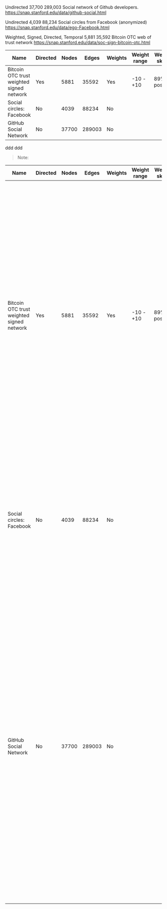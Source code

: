 



Undirected	37,700	289,003	Social network of Github developers.
https://snap.stanford.edu/data/github-social.html


Undirected	4,039	88,234	Social circles from Facebook (anonymized)
https://snap.stanford.edu/data/ego-Facebook.html


Weighted, Signed, Directed, Temporal	5,881	35,592	Bitcoin OTC web of trust network
https://snap.stanford.edu/data/soc-sign-bitcoin-otc.html



 Name | Directed | Nodes | Edges | Weights | Weight range | Weight skew | cite 
---|---|---|---|---|---|---|---
 Bitcoin OTC trust weighted signed network | Yes | 5881 | 35592 | Yes | \-10 \- \+10 | 89% positive | TBD 
 Social circles: Facebook | No | 4039 | 88234 | No |  |  | TBD 
 GitHub Social Network | No | 37700 | 289003 | No |  |  | TBD 


ddd
ddd
> Note:


 Name | Directed | Nodes | Edges | Weights | Weight range | Weight skew | Description | cite 
---|---|---|---|---|---|---|---|---
 Bitcoin OTC trust weighted signed network | Yes | 5881 | 35592 | Yes | \-10 \- \+10 | 89% positive | This is who\-trusts\-whom network of people who trade using Bitcoin on a platform called Bitcoin OTC\. Since Bitcoin users are anonymous, there is a need to maintain a record of users' reputation to prevent transactions with fraudulent and risky users\. Members of Bitcoin OTC rate other members in a scale of \-10 \(total distrust\) to \+10 \(total trust\) in steps of 1\. This is the first explicit weighted signed directed network available for research\. | TBD 
 Social circles: Facebook | No | 4039 | 88234 | No |  |  | This dataset consists of 'circles' \(or 'friends lists'\) from Facebook\. Facebook data was collected from survey participants using this Facebook app\. The dataset includes node features \(profiles\), circles, and ego networks\. | TBD 
 GitHub Social Network | No | 37700 | 289003 | No |  |  | A large social network of GitHub developers which was collected from the public API in June 2019\. Nodes are developers who have starred at least 10 repositories and edges are mutual follower relationships between them\. The vertex features are extracted based on the location, repositories starred, employer and e\-mail address\. The task related to the graph is binary node classification \- one has to predict whether the GitHub user is a web or a machine learning developer\. This target feature was derived from the job title of each user\. | TBD 

